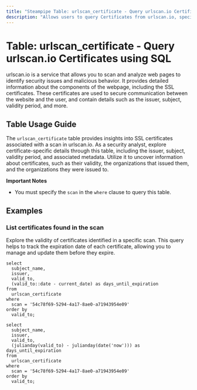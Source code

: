 ```yaml
---
title: "Steampipe Table: urlscan_certificate - Query urlscan.io Certificates using SQL"
description: "Allows users to query Certificates from urlscan.io, specifically providing details about the SSL certificates associated with a particular scan, including issuer, subject, validity period, and more."
---
```


# Table: urlscan_certificate - Query urlscan.io Certificates using SQL

urlscan.io is a service that allows you to scan and analyze web pages to identify security issues and malicious behavior. It provides detailed information about the components of the webpage, including the SSL certificates. These certificates are used to secure communication between the website and the user, and contain details such as the issuer, subject, validity period, and more.

## Table Usage Guide

The `urlscan_certificate` table provides insights into SSL certificates associated with a scan in urlscan.io. As a security analyst, explore certificate-specific details through this table, including the issuer, subject, validity period, and associated metadata. Utilize it to uncover information about certificates, such as their validity, the organizations that issued them, and the organizations they were issued to.

**Important Notes**
- You must specify the `scan` in the `where` clause to query this table.

## Examples

### List certificates found in the scan
Explore the validity of certificates identified in a specific scan. This query helps to track the expiration date of each certificate, allowing you to manage and update them before they expire.

```sql+postgres
select
  subject_name,
  issuer,
  valid_to,
  (valid_to::date - current_date) as days_until_expiration
from
  urlscan_certificate
where
  scan = '54c78f69-5294-4a17-8ae0-a71943954e09'
order by
  valid_to;
```

```sql+sqlite
select
  subject_name,
  issuer,
  valid_to,
  (julianday(valid_to) - julianday(date('now'))) as days_until_expiration
from
  urlscan_certificate
where
  scan = '54c78f69-5294-4a17-8ae0-a71943954e09'
order by
  valid_to;
```